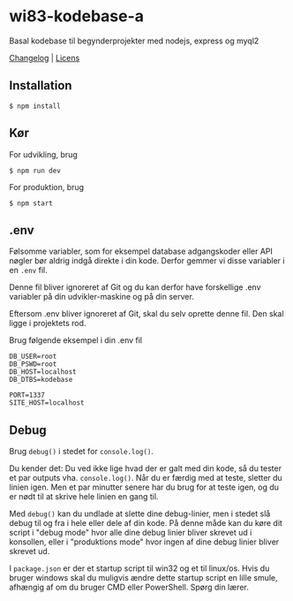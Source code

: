 # wi83-kodebase-a
Basal kodebase til begynderprojekter med nodejs, express og myql2

[Changelog](CHANGELOG.md) | [Licens](LICENSE)

## Installation
`$ npm install`

## Kør
For udvikling, brug

`$ npm run dev`

For produktion, brug

`$ npm start`

## .env
Følsomme variabler, som for eksempel database adgangskoder eller API nøgler bør aldrig indgå direkte i din kode. Derfor gemmer vi disse variabler i en `.env` fil.

Denne fil bliver ignoreret af Git og du kan derfor have forskellige .env variabler på din udvikler-maskine og på din server.

Eftersom .env bliver ignoreret af Git, skal du selv oprette denne fil. Den skal ligge i projektets rod.

Brug følgende eksempel i din .env fil

```
DB_USER=root
DB_PSWD=root
DB_HOST=localhost
DB_DTBS=kodebase

PORT=1337
SITE_HOST=localhost
```

## Debug
Brug `debug()` i stedet for `console.log()`.

Du kender det: Du ved ikke lige hvad der er galt med din kode, så du tester et par outputs vha. `console.log()`. Når du er færdig med at teste, sletter du linien igen. Men et par minutter senere har du brug for at teste igen, og du er nødt til at skrive hele linien en gang til.

Med `debug()` kan du undlade at slette dine debug-linier, men i stedet slå debug til og fra i hele eller dele af din kode. På denne måde kan du køre dit script i "debug mode" hvor alle dine debug linier bliver skrevet ud i konsollen, eller i "produktions mode" hvor ingen af dine debug linier bliver skrevet ud.

I `package.json` er der et startup script til win32 og et til linux/os. Hvis du bruger windows skal du muligvis ændre dette startup script en lille smule, afhængig af om du bruger CMD eller PowerShell. Spørg din lærer.